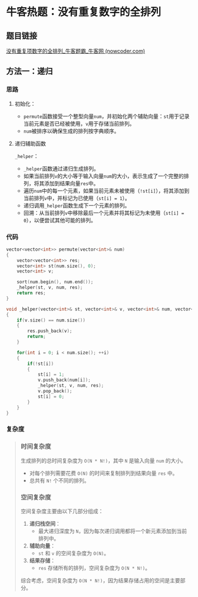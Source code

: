 # 牛客热题：没有重复数字的全排列

## 题目链接

[没有重复项数字的全排列_牛客题霸_牛客网 (nowcoder.com)](https://www.nowcoder.com/practice/4bcf3081067a4d028f95acee3ddcd2b1?tpId=295&tqId=701&ru=/exam/oj&qru=/ta/format-top101/question-ranking&sourceUrl=%2Fexam%2Foj)

## 方法一：递归

### 思路

1. 初始化：

   - `permute`函数接受一个整型向量`num`，并初始化两个辅助向量：`st`用于记录当前元素是否已经被使用，`v`用于存储当前排列。
   - `num`被排序以确保生成的排列按字典顺序。

2. 递归辅助函数

    `_helper`：

   - `_helper`函数通过递归生成排列。
   - 如果当前排列`v`的大小等于输入向量`num`的大小，表示生成了一个完整的排列，将其添加到结果向量`res`中。
   - 遍历`num`中的每一个元素，如果当前元素未被使用（`!st[i]`），将其添加到当前排列`v`中，并标记为已使用（`st[i] = 1`）。
   - 递归调用`_helper`函数生成下一个元素的排列。
   - 回溯：从当前排列`v`中移除最后一个元素并将其标记为未使用（`st[i] = 0`），以便尝试其他可能的排列。

### 代码

```cpp
vector<vector<int>> permute(vector<int>& num) 
{
    vector<vector<int>> res;
    vector<int> st(num.size(), 0);
    vector<int> v;

    sort(num.begin(), num.end());
    _helper(st, v, num, res);
    return res;
}

void _helper(vector<int>& st, vector<int>& v, vector<int>& num, vector<vector<int>>& res)
{
    if(v.size() == num.size())
    {
        res.push_back(v);
        return;
    }

    for(int i = 0; i < num.size(); ++i)
    {
        if(!st[i]) 
        {
            st[i] = 1;
            v.push_back(num[i]);
            _helper(st, v, num, res);
            v.pop_back();
            st[i] = 0;
        }
    }
}
```

### 复杂度

> ### 时间复杂度
>
> 生成排列的总时间复杂度为 `O(N * N!)`，其中 `N` 是输入向量 `num` 的大小。
>
> - 对每个排列需要花费 `O(N)` 的时间来复制排列到结果向量 `res` 中。
> - 总共有 `N!` 个不同的排列。
>
> ### 空间复杂度
>
> 空间复杂度主要由以下几部分组成：
>
> 1. **递归栈空间**：
>    - 最大递归深度为 `N`，因为每次递归调用都将一个新元素添加到当前排列中。
> 2. **辅助向量**：
>    - `st` 和 `v` 的空间复杂度为 `O(N)`。
> 3. **结果存储**：
>    - `res` 存储所有的排列，空间复杂度为 `O(N * N!)`。
>
> 综合考虑，空间复杂度为 `O(N * N!)`，因为结果存储占用的空间是主要部分。